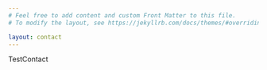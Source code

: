 ```yaml
---
# Feel free to add content and custom Front Matter to this file.
# To modify the layout, see https://jekyllrb.com/docs/themes/#overriding-theme-defaults

layout: contact
---
```


TestContact